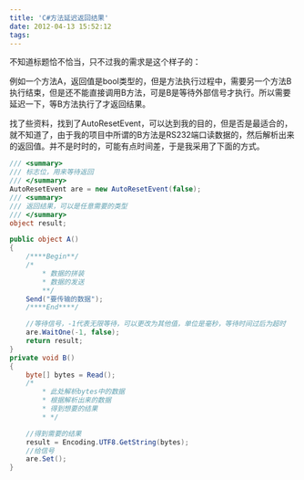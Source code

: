 ```yaml
---
title: 'C#方法延迟返回结果'
date: 2012-04-13 15:52:12
tags:
---
```


不知道标题恰不恰当，只不过我的需求是这个样子的：

例如一个方法A，返回值是bool类型的，但是方法执行过程中，需要另一个方法B执行结束，但是还不能直接调用B方法，可是B是等待外部信号才执行。所以需要延迟一下，等B方法执行了才返回结果。

找了些资料，找到了AutoResetEvent，可以达到我的目的，但是否是最适合的，就不知道了，由于我的项目中所谓的B方法是RS232端口读数据的，然后解析出来的返回值。并不是时时的，可能有点时间差，于是我采用了下面的方式。

~~~ csharp
/// <summary>
/// 标志位，用来等待返回
/// </summary>
AutoResetEvent are = new AutoResetEvent(false);
/// <summary>
/// 返回结果，可以是任意需要的类型
/// </summary>
object result;

public object A()
{
    /****Begin**/
    /*
        * 数据的拼装
        * 数据的发送
        **/
    Send("要传输的数据");
    /****End****/

    //等待信号，-1代表无限等待，可以更改为其他值，单位是毫秒，等待时间过后为超时
    are.WaitOne(-1, false);
    return result;
}
private void B()
{
    byte[] bytes = Read();
    /*
        * 此处解析bytes中的数据
        * 根据解析出来的数据
        * 得到想要的结果
        * */

    //得到需要的结果
    result = Encoding.UTF8.GetString(bytes);
    //给信号
    are.Set();
}
~~~